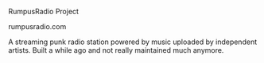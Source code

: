 RumpusRadio Project

rumpusradio.com

A streaming punk radio station powered by music uploaded by independent artists. Built a while ago and not really maintained much anymore. 
